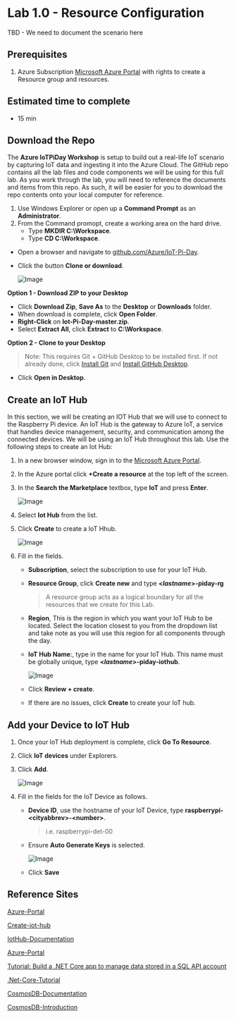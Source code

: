 # Lab 1.0 - Resource Configuration
TBD - We need to document the scenario here

## Prerequisites
1. Azure Subscription [Microsoft Azure Portal](https://portal.azure.com) with rights to create a Resource group and resources.

## Estimated time to complete
- 15 min

## Download the Repo
The **Azure IoTPiDay Workshop** is setup to build out a real-life IoT scenario by capturing IoT data and ingesting it into the Azure Cloud. The GitHub repo contains all the lab files and code components we will be using for this full lab. As you work through the lab, you will need to reference the documents and items from this repo.  As such, it will be easier for you to download the repo contents onto your local computer for reference.

1. Use Windows Explorer or open up a **Command Prompt** as an **Administrator**.
2. From the Command promopt, create a working area on the hard drive.
    - Type **MKDIR C:\Workspace**.
    - Type **CD C:\Workspace**.
- Open a browser and navigate to [github.com/Azure/IoT-Pi-Day](https://github.com/Azure/IoT-Pi-Day).
- Click the button **Clone or download**.

    ![Image](/images/settingupthelaptop-1.png)

**Option 1 - Download ZIP to your Desktop**

- Click **Download Zip**, **Save As** to the **Desktop** or **Downloads** folder.
- When download is complete, click **Open Folder**.
- **Right-Click** on **Iot-Pi-Day-master.zip**.
- Select **Extract All**, click **Extract** to **C:\Workspace**.

**Option 2 - Clone to your Desktop**
    
> Note: This requires Git + GitHub Desktop to be installed first. If not already done, click [Install Git](https://github.com/Azure/IoT-Pi-Day/tree/master/Setting%20up%20the%20Laptop#optional-install-git) and [Install GitHub Desktop](https://github.com/Azure/IoT-Pi-Day/tree/master/Setting%20up%20the%20Laptop#optional-install-git-desktop).

- Click **Open in Desktop**.

## Create an IoT Hub

In this section, we will be creating an IOT Hub that we will use to connect to the Raspberry Pi device. An IoT Hub is the gateway to Azure IoT, a service that handles device management, security, and communication among the connected devices.  We will be using an IoT Hub throughout this lab. Use the following steps to create an Iot Hub:    

1. In a new browser window, sign in to the [Microsoft Azure Portal](https://portal.azure.com).

2. In the Azure portal click **+Create a resource** at the top left of the screen.

3. In the **Search the Marketplace** textbox, type **IoT** and press **Enter**.

    ![Image](/images/lab-1.0-image1.png) 

3. Select **Iot Hub** from the list.
4. Click **Create** to create a IoT Hhub.

    ![Image](/images/lab-1.0-image2.png) 

4. Fill in the fields.
   - **Subscription**, select the subscription to use for your IoT Hub.

   - **Resource Group**, click **Create new** and type **<*lastname*>-piday-rg**
   
        > A resource group acts as a logical boundary for all the resources that we create for this Lab.

   - **Region**, This is the region in which you want your IoT Hub to be located. Select the location closest to you from the dropdown list and take note as you will use this region for all components through the day.

   - **IoT Hub Name**:, type in the name for your IoT Hub. This name must be globally unique, type **<*lastname*>-piday-iothub**.

        ![Image](/images/lab-1.0-image3.png) 

   - Click **Review + create**.
   - If there are no issues, click **Create** to create your IoT hub.

## Add your Device to IoT Hub

1. Once your IoT Hub deployment is complete, click **Go To Resource**.

2.  Click **IoT devices** under Explorers.
3.  Click **Add**.

    ![Image](/images/lab-1.0-image4.png)

4. Fill in the fields for the IoT Device as follows.
    - **Device ID**, use the hostname of your IoT Device, type **raspberrypi-<**cityabbrev>**-<**number**>**.

        > i.e. raspberrypi-det-00

    - Ensure **Auto Generate Keys** is selected.

        ![Image](/images/lab-1.0-image5.png)

    - Click **Save**

## Reference Sites

[Azure-Portal](https://portal.azure.com/)

[Create-iot-hub]( https://docs.microsoft.com/en-us/azure/iot-hub/iot-hub-create-through-portal)

[IotHub-Documentation](https://docs.microsoft.com/en-us/azure/iot-hub/)

[Azure-Portal](https://portal.azure.com/)

[Tutorial: Build a .NET Core app to manage data stored in a SQL API account](https://docs.microsoft.com/en-us/azure/cosmos-db/sql-api-dotnetcore-get-started)

[.Net-Core-Tutorial](https://docs.microsoft.com/en-us/azure/cosmos-db/sql-api-dotnetcore-get-started)

[CosmosDB-Documentation](https://docs.microsoft.com/en-us/azure/cosmos-db/)

[CosmosDB-Introduction](https://docs.microsoft.com/en-us/azure/cosmos-db/introduction)
